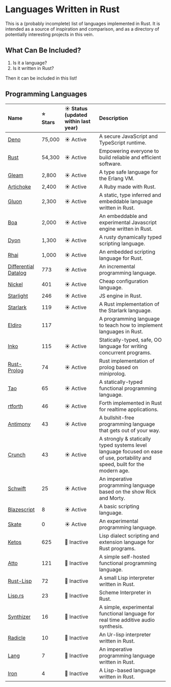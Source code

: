 # Languages Written in Rust

This is a (probably incomplete) list of languages implemented in
Rust. It is intended as a source of inspiration and comparison, and as a
directory of potentially interesting projects in this vein.

## What Can Be Included?

1. Is it a language?
2. Is it written in Rust?

Then it can be included in this list!

## Programming Languages

| Name | ⭐ Stars | ☀️ Status (updated within last year) | Description |
|:-----|:---------|:-----------|:-----------|
| [Deno] | 75,000 | ☀️ Active | A secure JavaScript and TypeScript runtime. |
| [Rust] | 54,300 | ☀️ Active | Empowering everyone to build reliable and efficient software. |
| [Gleam] | 2,800 | ☀️ Active | A type safe language for the Erlang VM. |
| [Artichoke] | 2,400 | ☀️ Active | A Ruby made with Rust. |
| [Gluon] | 2,300 | ☀️ Active | A static, type inferred and embeddable language written in Rust. |
| [Boa] | 2,000 | ☀️ Active | An embeddable and experimental Javascript engine written in Rust. |
| [Dyon] | 1,300 | ☀️ Active | A rusty dynamically typed scripting language. |
| [Rhai] | 1,000 | ☀️ Active | An embedded scripting language for Rust. |
| [Differential Datalog] | 773 | ☀️ Active | An incremental programming language. |
| [Nickel] | 401 | ☀️ Active | Cheap configuration language. |
| [Starlight] | 246 | ☀️ Active | JS engine in Rust. |
| [Starlark] | 119 | ☀️ Active | A Rust implementation of the Starlark language. |
| [Eldiro] | 117 | | A programming language to teach how to implement languages in Rust. |
| [Inko] | 115 | ☀️ Active | Statically-typed, safe, OO language for writing concurrent programs. |
| [Rust-Prolog] | 74 | ☀️ Active | Rust implementation of prolog based on miniprolog. |
| [Tao] | 65 | ☀️ Active | A statically-typed functional programming language. |
| [rtforth] | 46 | ☀️ Active | Forth implemented in Rust for realtime applications. |
| [Antimony] | 43 | ☀️ Active | A bullshit-free programming language that gets out of your way. |
| [Crunch] | 43 | ☀️ Active | A strongly & statically typed systems level language focused on ease of use, portability and speed, built for the modern age. |
| [Schwift] | 25 | ☀️ Active | An imperative programming language based on the show Rick and Morty. |
| [Blazescript] | 8 | ☀️ Active | A basic scripting language. |
| [Skate] | 0 | ☀️ Active | An experimental programming language. |
| [Ketos] | 625 | 🌙 Inactive | Lisp dialect scripting and extension language for Rust programs. |
| [Atto] | 121 | 🌙 Inactive | A simple self-hosted functional programming language. |
| [Rust-Lisp] | 72 | 🌙 Inactive | A small Lisp interpreter written in Rust. |
| [Lisp.rs] | 23 | 🌙 Inactive | Scheme Interpreter in Rust. |
| [Synthizer] | 16 | 🌙 Inactive | A simple, experimental functional language for real time additive audio synthesis. |
| [Radicle] | 10 | 🌙 Inactive | An Ur-lisp interpreter written in Rust. |
| [Lang] | 7 | 🌙 Inactive | An imperative programming language written in Rust. |
| [Iron] | 4 | 🌙 Inactive | A Lisp-based language written in Rust. |


[Rust]: https://github.com/rust-lang/rust
[Dyon]: https://github.com/pistondevelopers/dyon
[Ketos]: https://github.com/murarth/ketos
[Rhai]: https://github.com/jonathandturner/rhai
[Inko]: https://inko-lang.org/
[Gluon]: https://github.com/gluon-lang/gluon

[Antimony]: https://github.com/antimony-lang/antimony
[Tao]: https://github.com/zesterer/tao
[Lang]: https://github.com/gsingh93/lang
[Iron]: https://github.com/Arcterus/iron-lang
[atto]: https://github.com/zesterer/atto

[Rust-lisp]: https://github.com/swgillespie/rust-lisp
[Lisp.rs]: https://github.com/jsdf/lisp.rs
[Radicle]: https://github.com/nham/radicle
[Rust-Prolog]: https://github.com/dagit/rust-prolog
[Synthizer]: https://github.com/nwoeanhinnogaehr/synthizer

[rtforth]: https://github.com/chengchangwu/rtforth
[Schwift]: https://github.com/natemara/schwift
[Gleam]: https://github.com/gleam-lang/gleam
[Blazescript]: https://github.com/BlazifyOrg/blazescript
[Starlark]: https://github.com/facebookexperimental/starlark-rust

[Crunch]: https://github.com/Kixiron/crunch-lang
[Eldiro]: https://github.com/arzg/eldiro
[Starlight]: https://github.com/Starlight-JS/Starlight
[Differential Datalog]: https://github.com/vmware/differential-datalog
[Boa]: https://github.com/boa-dev/boa

[Skate]: https://github.com/aDotInTheVoid/skate/
[Nickel]: https://github.com/tweag/nickel
[Artichoke]: https://github.com/artichoke/artichoke
[Deno]: https://github.com/denoland/deno
